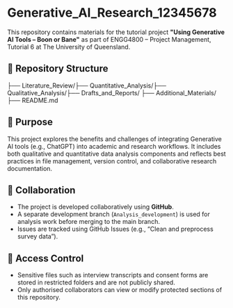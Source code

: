 # Generative_AI_Research_12345678

This repository contains materials for the tutorial project **"Using Generative AI Tools – Boon or Bane"** as part of ENGG4800 – Project Management, Tutorial 6 at The University of Queensland.

## 📁 Repository Structure
├── Literature_Review/├── Quantitative_Analysis/├── Qualitative_Analysis/├── Drafts_and_Reports/ ├── Additional_Materials/ ├── README.md

## 🚀 Purpose

This project explores the benefits and challenges of integrating Generative AI tools (e.g., ChatGPT) into academic and research workflows. It includes both qualitative and quantitative data analysis components and reflects best practices in file management, version control, and collaborative research documentation.

## 🔁 Collaboration

- The project is developed collaboratively using **GitHub**.
- A separate development branch (`Analysis_development`) is used for analysis work before merging to the main branch.
- Issues are tracked using GitHub Issues (e.g., “Clean and preprocess survey data”).

## 🔐 Access Control

- Sensitive files such as interview transcripts and consent forms are stored in restricted folders and are not publicly shared.
- Only authorised collaborators can view or modify protected sections of this repository.

